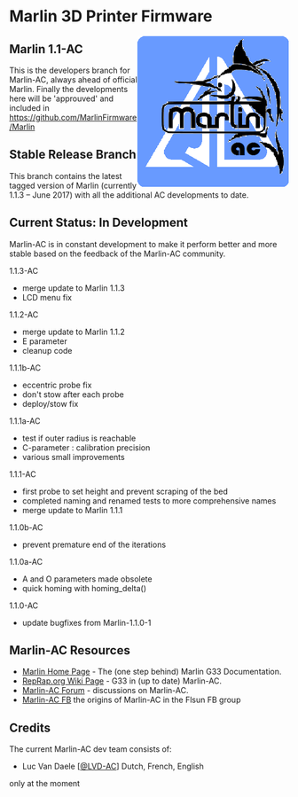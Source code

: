 ﻿# Marlin 3D Printer Firmware
<img align="right" src="pic/marlin-250.png" />

## Marlin 1.1-AC

This is the developers branch for Marlin-AC, always ahead of official Marlin. Finally the developments here will be 'approuved' and included in https://github.com/MarlinFirmware/Marlin


## Stable Release Branch

This branch contains the latest tagged version of Marlin (currently 1.1.3 – June 2017) with all the additional AC developments to date.


## Current Status: In Development

Marlin-AC is in constant development to make it perform better and more stable based on the feedback of the Marlin-AC community.

1.1.3-AC
- merge update to Marlin 1.1.3
- LCD menu fix

1.1.2-AC
- merge update to Marlin 1.1.2
- E parameter
- cleanup code

1.1.1b-AC
- eccentric probe fix
- don't stow after each probe
- deploy/stow fix

1.1.1a-AC
- test if outer radius is reachable
- C-parameter : calibration precision
- various small improvements

1.1.1-AC
- first probe to set height and prevent scraping of the bed
- completed naming and renamed tests to more comprehensive names
- merge update to Marlin 1.1.1

1.1.0b-AC
- prevent premature end of the iterations

1.1.0a-AC
- A and O parameters made obsolete
- quick homing with homing_delta()

1.1.0-AC
- update bugfixes from Marlin-1.1.0-1


## Marlin-AC Resources

- [Marlin Home Page](http://marlinfw.org/docs/gcode/G033.html) - The (one step behind) Marlin G33 Documentation.
- [RepRap.org Wiki Page](http://reprap.org/wiki/G-code#G33:_Delta_Auto_Calibration_.28Marlin_1.1.x.29) - G33 in (up to date) Marlin-AC.
- [Marlin-AC Forum](http://forums.reprap.org/read.php?178,762487) - discussions on Marlin-AC.
- [Marlin-AC FB](https://www.facebook.com/groups/FLSUN3DP/) the origins of Marlin-AC in the Flsun FB group


## Credits

The current Marlin-AC dev team consists of:
 - Luc Van Daele [[@LVD-AC](https://github.com/LVD-AC)] Dutch, French, English

only at the moment
